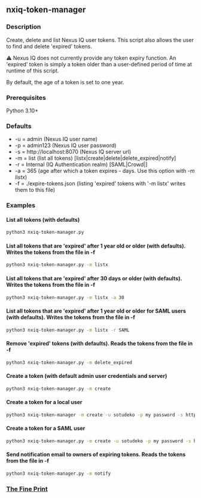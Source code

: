 ## nxiq-token-manager

### Description

Create, delete and list Nexus IQ user tokens. 
This script also allows the user to find and delete 'expired' tokens.

&#9888; Nexus IQ does not currently provide any token expiry function.
An 'expired' token is simply a token older than a user-defined period of time at runtime of this script.

By default, the age of a token is set to one year.

### Prerequisites

Python 3.10+

### Defaults

- -u = admin (Nexus IQ user name)
- -p = admin123 (Nexus IQ user password)
- -s = http://localhost:8070 (Nexus IQ server url)
- -m = list (list all tokens) [listx|create|delete|delete_expired|notify]
- -r = Internal (IQ Authentication realm) [SAML|Crowd|<LDAP Server Id>]
- -a = 365 (age after which a token expires - days. Use this option with *-m listx*)
- -f = ./expire-tokens.json (listing 'expired' tokens with '-m listx' writes them to this file)

### Examples

#### List all tokens (with defaults)
```bash
python3 nxiq-token-manager.py
````
#### List all tokens that are 'expired' after 1 year old or older (with defaults). Writes the tokens from the file in -f
```bash
python3 nxiq-token-manager.py -m listx
```
#### List all tokens that are 'expired' after 30 days or older (with defaults). Writes the tokens from the file in -f
```bash
python3 nxiq-token-manager.py -m listx -a 30
```
#### List all tokens that are 'expired' after 1 year old or older for SAML users (with defaults). Writes the tokens from the file in -f
```bash
python3 nxiq-token-manager.py -m listx -r SAML
```
#### Remove 'expired' tokens (with defaults). Reads the tokens from the file in -f
```bash
python3 nxiq-token-manager.py -m delete_expired 
```
#### Create a token (with default admin user credentials and server)
```bash
python3 nxiq-token-manager.py -m create
```
#### Create a token for a local user
```bash
python3 nxiq-token-manager -m create -u sotudeko -p my password -s http://iqserver:8070
```
#### Create a token for a SAML user
```bash
python3 nxiq-token-manager.py -m create -u sotudeko -p my password -s http://iqserver:8070 -r SAML
```
#### Send notification email to owners of expiring tokens. Reads the tokens from the file in -f
```bash
python3 nxiq-token-manager.py -m notify 
```


### [The Fine Print](https://github.com/sonatype-nexus-community/nx-token-manager#the-fine-print)




